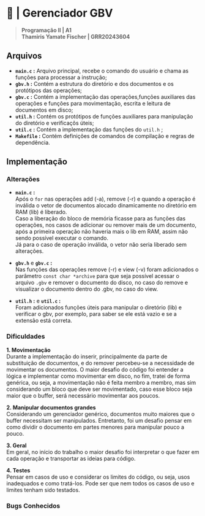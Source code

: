 # 📂 | Gerenciador GBV 
> **Programação II | A1 <br> Thamiris Yamate Fischer | GRR20243604**


## Arquivos
- __`main.c` :__ Arquivo principal, recebe o comando do usuário e chama as funções para processar a instrução;
- __`gbv.h` :__ Contém a estrutura do diretório e dos documentos e os protótipos das operações;
- __`gbv.c` :__ Contém a implementação das operações,funções auxiliares das operações e funções para movimentação, escrita e leitura de documentos em disco; 
- __`util.h` :__ Contém os protótipos de funções auxiliares para manipulação do diretório e verificaçõs úteis;
- __`util.c` :__ Contém a implementação das funções do `util.h` ;
- __`Makefile` :__ Contém definições de comandos de compilação e regras de dependência. 


## Implementação

### Alterações
- __`main.c` :__  
Após o `for` nas operações add (-a), remove (-r) e quando a operação é inválida o vetor de documentos alocado dinamicamente no diretório em RAM (lib) é liberado. 
<br>Caso a liberação do bloco de memória ficasse para as funções das operações, nos casos de adicionar ou remover mais de um documento, após a primeira operação não haveria mais o lib em RAM, assim não sendo possível executar o comando. 
<br> Já para o caso de operação inválida, o vetor não seria liberado sem alterações.

- __`gbv.h`__  e __`gbv.c` :__ <br>Nas funções das operações remove (-r) e view (-v) foram adicionados o parâmetro `const char *archive` para que seja possível acessar o arquivo `.gbv` e remover o documento do disco, no caso do remove e visualizar o documento dentro do .gbv, no caso do view.

- __`util.h` :__ e __`util.c` :__ <br>Foram adicionados funções úteis para manipular o diretório (lib) e verificar o gbv, por exemplo, para saber se ele está vazio e se a extensão está correta.

### Dificuldades
__1. Movimentação__ <br>Durante a implementação do inserir, principalmente da parte de substituição de documentos, e do remover percebeu-se a necessidade de movimentar os documentos. O maior desafio do código foi entender a lógica e implementar como movimentar em disco, no fim, tratei de forma genérica, ou seja, a movimentação não é feita membro a membro, mas sim considerando um bloco que deve ser movimentado, caso esse bloco seja maior que o buffer, será necessário movimentar aos poucos. 

__2. Manipular documentos grandes__ <br>Considerando um gerenciador genérico, documentos muito maiores que o buffer necessitam ser manipulados. Entretanto, foi um desafio pensar em como dividir o documento em partes menores para manipular pouco a pouco.

__3. Geral__ <br>Em geral, no início do trabalho o maior desafio foi interpretar o que fazer em cada operação e transportar as ideias para código.

__4. Testes__ <br>Pensar em casos de uso e considerar os limites do código, ou seja, usos inadequados e como tratá-los. Pode ser que nem todos os casos de uso e limites tenham sido testados.


### Bugs Conhecidos